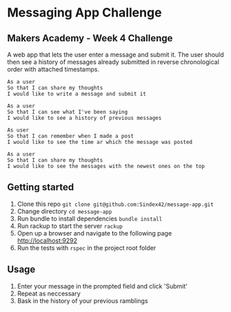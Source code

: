 Messaging App Challenge
=============

## Makers Academy - Week 4 Challenge

A web app that lets the user enter a message and submit it. The user should then see a history of messages already submitted in reverse chronological order with attached timestamps.

```
As a user
So that I can share my thoughts
I would like to write a message and submit it

As a user
So that I can see what I've been saying
I would like to see a history of previous messages

As user
So that I can remember when I made a post
I would like to see the time ar which the message was posted

As a user
So that I can share my thoughts
I would like to see the messages with the newest ones on the top
```

## Getting started

1. Clone this repo `git clone git@github.com:Sindex42/message-app.git`
2. Change directory `cd message-app`
3. Run bundle to install dependencies `bundle install`
4. Run rackup to start the server `rackup`
5. Open up a browser and navigate to the following page [http://localhost:9292](http://localhost:9292)
6. Run the tests with `rspec` in the project root folder


## Usage

1. Enter your message in the prompted field and click 'Submit'
2. Repeat as neccessary
3. Bask in the history of your previous ramblings
